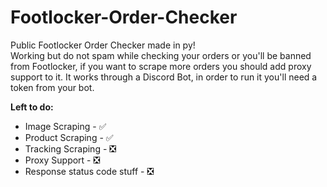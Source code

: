 # Footlocker-Order-Checker
Public Footlocker Order Checker made in py!                                                                                           
Working but do not spam while checking your orders or you'll be banned from Footlocker, if you want to scrape more orders you should add proxy support to it.
It works through a Discord Bot, in order to run it you'll need a token from your bot.

**Left to do:**

- Image Scraping - ✅
- Product Scraping - ✅
- Tracking Scraping - ❎
- Proxy Support - ❎
- Response status code stuff - ❎

